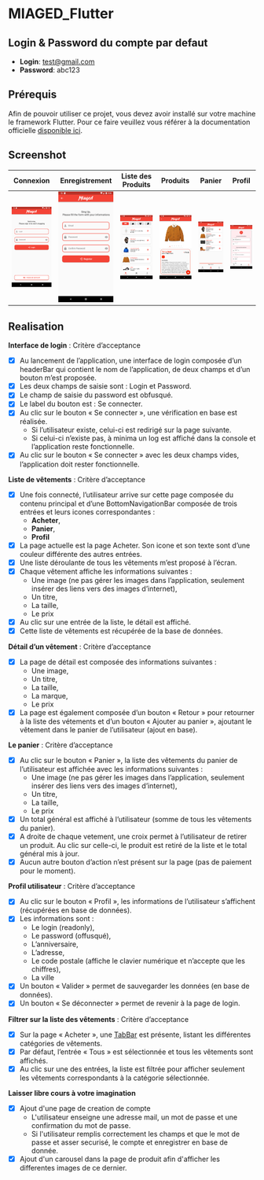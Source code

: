 # MIAGED_Flutter

## Login & Password du compte par defaut

- **Login**: test@gmail.com
- **Password**: abc123
 
## Prérequis

Afin de pouvoir utiliser ce projet, vous devez avoir installé sur votre machine le framework Flutter. Pour ce faire veuillez vous référer à la documentation officielle [disponible ici](https://flutter.dev/docs/get-started/install).

## Screenshot

Connexion            |  Enregistrement            | Liste des Produits| Produits| Panier| Profil 
:-------------------------:|:-------------------------:|:-------------------------:|:-------------------------:|:-------------------------:|:-------------------------:
![](./assets/screenshot/login_page.png)  |  ![](./assets/screenshot/register_page.png)|  ![](./assets/screenshot/product_list_page.png)|  ![](./assets/screenshot/product_page.png)|  ![](./assets/screenshot/cart_page.png)|  ![](./assets/screenshot/profil_page.png)

## Realisation

**Interface de login** : Critère d’acceptance


- [x] Au lancement de l’application, une interface de login composée d’un headerBar
qui contient le nom de l’application, de deux champs et d’un bouton m’est proposée.
- [x] Les deux champs de saisie sont : Login et Password.
- [x] Le champ de saisie du password est obfusqué.
- [x] Le label du bouton est : Se connecter.
- [x] Au clic sur le bouton « Se connecter », une vérification en base est réalisée. 
     - Si l’utilisateur existe, celui-ci est redirigé sur la page suivante. 
     - Si celui-ci n’existe pas, à minima un log est affiché dans la console et l’application reste fonctionnelle.
- [x] Au clic sur le bouton « Se connecter » avec les deux champs vides, l’application doit rester fonctionnelle.

**Liste de vêtements** : Critère d’acceptance

- [x] Une fois connecté, l’utilisateur arrive sur cette page composée du contenu principal et d’une BottomNavigationBar composée de trois entrées et leurs icones correspondantes :
    - **Acheter**,
    - **Panier**,
    - **Profil**
- [x] La page actuelle est la page Acheter. Son icone et son texte sont d’une couleur différente des autres entrées.
- [x] Une liste déroulante de tous les vêtements m’est proposé à l’écran.
- [x] Chaque vêtement affiche les informations suivantes :
    - Une image (ne pas gérer les images dans l’application, seulement insérer des liens vers des images d’internet),
    - Un titre,
    - La taille,
    - Le prix
- [x] Au clic sur une entrée de la liste, le détail est affiché.
- [x] Cette liste de vêtements est récupérée de la base de données.

**Détail d’un vêtement** : Critère d’acceptance

- [x] La page de détail est composée des informations suivantes :
    - Une image,
    - Un titre,
    - La taille,
    - La marque,
    - Le prix
- [x] La page est également composée d’un bouton « Retour » pour retourner à la liste des vétements et d’un bouton « Ajouter au panier », ajoutant le vêtement dans le panier de
l’utilisateur (ajout en base).

**Le panier** : Critère d’acceptance

- [x] Au clic sur le bouton « Panier », la liste des vêtements du panier de l’utilisateur
est affichée avec les informations suivantes :
    - Une image (ne pas gérer les images dans l’application, seulement insérer des liens vers des images d’internet),
    - Un titre,
    - La taille,
    - Le prix
- [x] Un total général est affiché à l’utilisateur (somme de tous les vêtements du panier).
- [x] A droite de chaque vetement, une croix permet à l’utilisateur de retirer un produit. Au clic sur celle-ci, le produit est retiré de la liste et le total général mis à jour.
- [x] Aucun autre bouton d’action n’est présent sur la page (pas de paiement pour le moment).

**Profil utilisateur** : Critère d’acceptance

- [x] Au clic sur le bouton « Profil », les informations de l’utilisateur s’affichent (récupérées en base de données).
- [x] Les informations sont :
    - Le login (readonly),
    - Le password (offusqué),
    - L’anniversaire,
    - L’adresse,
    - Le code postale (affiche le clavier numérique et n’accepte que les chiffres),
    - La ville
- [x] Un bouton « Valider » permet de sauvegarder les données (en base de données).
- [x] Un bouton « Se déconnecter » permet de revenir à la page de login.

**Filtrer sur la liste des vêtements** : Critère d’acceptance

- [x] Sur la page « Acheter », une [TabBar](https://flutter.dev/docs/cookbook/design/tabs) est présente, listant les différentes catégories de vêtements.
- [x] Par défaut, l’entrée « Tous » est sélectionnée et tous les vêtements sont affichés.
- [x] Au clic sur une des entrées, la liste est filtrée pour afficher seulement les vêtements correspondants à la catégorie sélectionnée.

**Laisser libre cours à votre imagination**

- [x] Ajout d'une page de creation de compte
    - L'utilisateur enseigne une adresse mail, un mot de passe et une confirmation du mot de passe.
    - Si l'utilisateur remplis correctement les champs et que le mot de passe et asser securisé, le compte et enregistrer en base de donnée.
- [x] Ajout d'un carousel dans la page de produit afin d'afficher les differentes images de ce dernier.